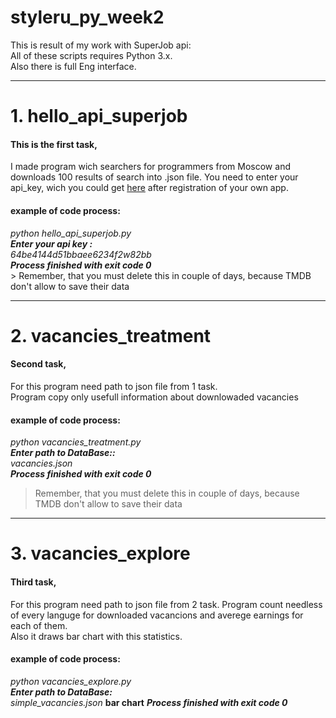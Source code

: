 # styleru_py_week2
This is result of my work with SuperJob api:  
All of these scripts requires Python 3.x.  
Also there is full Eng interface.  
***
# 1. hello_api_superjob #
#### This is the first task, 
I made program wich searchers for programmers from Moscow and downloads 100 results of search into .json file. 
You need to enter your api_key, wich you could get [here](https://api.superjob.ru/) after registration of your own app.  
#### example of code process:    
  *python hello_api_superjob.py*  
  ***Enter your api key :***  
  *64be4144d51bbaee6234f2w82bb*    
  ***Process finished with exit code 0***  
    > Remember, that you must delete this in couple of days, because TMDB don't allow to save their data      
  
***
# 2. vacancies_treatment #
#### Second task,  
For this program need path to json file from 1 task.  
Program copy only usefull information about downlowaded vacancies  
#### example of code process:  
  *python vacancies_treatment.py*  
  ***Enter path to DataBase::***  
  *vacancies.json*   
  ***Process finished with exit code 0***  
  > Remember, that you must delete this in couple of days, because TMDB don't allow to save their data      
  
***
# 3. vacancies_explore #
#### Third task,
For this program need path to json file from 2 task.
Program count needless of every languge for downloaded vacancions and averege earnings for each of them.  
Also it draws bar chart with this statistics.
#### example of code process:  
  *python vacancies_explore.py*  
  ***Enter path to DataBase:***  
  *simple_vacancies.json*
  **bar chart**
  ***Process finished with exit code 0***  
